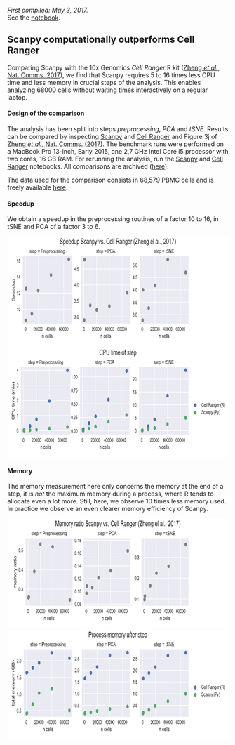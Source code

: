 *First compiled: May 3, 2017.*   
See the [notebook](zheng17_pbmc68k_cellranger_Py.ipynb).

## Scanpy computationally outperforms Cell Ranger

Comparing Scanpy with the 10x Genomics *Cell Ranger* R kit ([Zheng *et al.*, Nat. Comms. 2017](https://dx.doi.org/10.1038/ncomms14049)), we find that Scanpy requires 5 to 16 times  less CPU time and less memory in crucial steps of the analysis. This enables analyzing 68000 cells without waiting times interactively on a regular laptop. 

#### Design of the comparison

The analysis has been split into steps *preprocessing*, *PCA* and *tSNE*. Results can be compared by inspecting [Scanpy](http://falexwolf.de/scanpy_usage/170503_zheng17/zheng17_pbmc64k_cellranger_Py_68000cells.html) and [Cell Ranger](http://falexwolf.de/scanpy_usage/170503_zheng17/zheng17_pbmc64k_cellranger_R_68000cells.html) and Figure 3j of [Zheng *et al.*, Nat. Comms. (2017)](https://dx.doi.org/10.1038/ncomms14049). The benchmark runs were performed on a MacBook Pro 13-inch, Early 2015, one 2,7 GHz Intel Core i5 processor with two cores, 16 GB RAM. For rerunning the analysis, run the [Scanpy](zheng17_pbmc68k_cellranger_Py.ipynb) and [Cell Ranger](zheng17_pbmc68k_cellranger_R.ipynb) notebooks. All comparisons are archived ([here](html)).

The [data](https://s3-us-west-2.amazonaws.com/10x.files/samples/cell/fresh_68k_pbmc_donor_a/fresh_68k_pbmc_donor_a_filtered_gene_bc_matrices.tar.gz) used for the comparison consists in 68,579 PBMC cells and is freely available [here](https://support.10xgenomics.com/single-cell/datasets/fresh_68k_pbmc_donor_a).

#### Speedup

We obtain a speedup in the preprocessing routines of a factor 10 to 16, in tSNE and PCA of a factor 3 to 6.

<img src="figs/speedup.png" height="250">
<img src="figs/cpu_time.png" height="250">

#### Memory

The memory measurement here only concerns the memory at the end of a step, it is *not* the maximum memory during a process, where R tends to allocate even a lot more. Still, here, we observe 10 times less memory used. In practice we observe an even clearer memory efficiency of Scanpy.

<img src="figs/memory_ratio.png" height="250">
<img src="figs/memory.png" height="250">

